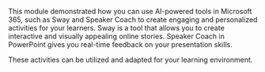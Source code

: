 This module demonstrated how you can use AI-powered tools in Microsoft 365, such as Sway and Speaker Coach to create engaging and personalized activities for your learners. Sway is a tool that allows you to create interactive and visually appealing online stories. Speaker Coach in PowerPoint gives you real-time feedback on your presentation skills. 

These activities can be utilized and adapted for your learning environment.
